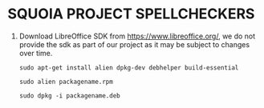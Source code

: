 SQUOIA PROJECT SPELLCHECKERS
============================

1. Download LibreOffice SDK from https://www.libreoffice.org/, we do not provide the sdk as part of our project as it may be subject to changes over time.

    `sudo apt-get install alien dpkg-dev debhelper build-essential`

    `sudo alien packagename.rpm`

    `sudo dpkg -i packagename.deb`




